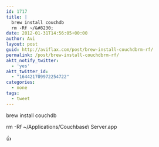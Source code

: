 ```yaml
---
id: 1717
title: |
  brew install couchdb
  rm -Rf ~/&#8230;
date: 2012-01-31T14:56:05+00:00
author: Avi
layout: post
guid: http://aviflax.com/post/brew-install-couchdbrm-rf/
permalink: /post/brew-install-couchdbrm-rf/
aktt_notify_twitter:
  - 'yes'
aktt_twitter_id:
  - "164421709972254722"
categories:
  - none
tags:
  - tweet
---
```

brew install couchdb
  
rm -Rf ~/Applications/Couchbase\ Server.app
  
👍
